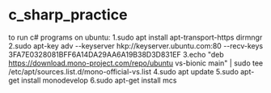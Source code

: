 # c_sharp_practice
to run c# programs on ubuntu:
1.sudo apt install apt-transport-https dirmngr
2.sudo apt-key adv --keyserver hkp://keyserver.ubuntu.com:80 --recv-keys 3FA7E0328081BFF6A14DA29AA6A19B38D3D831EF
3.echo "deb https://download.mono-project.com/repo/ubuntu vs-bionic main" | sudo tee /etc/apt/sources.list.d/mono-official-vs.list
4.sudo apt update
5.sudo apt-get install monodevelop
6.sudo apt-get install mcs


